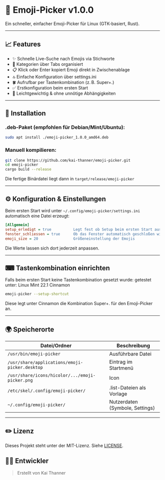 # 👻 Emoji-Picker v1.0.0

Ein schneller, einfacher Emoji-Picker für Linux (GTK-basiert, Rust).

---

## 📈 Features

* ✨ Schnelle Live-Suche nach Emojis via Stichworte
* 📂 Kategorien über Tabs organisiert
* 📋 Klick oder Enter kopiert Emoji direkt in Zwischenablage
* 🔝 Einfache Konfiguration über settings.ini
* 🍀 Aufrufbar per Tastenkombination (z. B. Super+.)
* ✅ Erstkonfiguration beim ersten Start
* 🚀 Leichtgewichtig & ohne unnötige Abhängigkeiten

---

## 🔧 Installation

### .deb-Paket (empfohlen für Debian/Mint/Ubuntu):

```bash
sudo apt install ./emoji-picker_1.0.0_amd64.deb
```

### Manuell kompilieren:

```bash
git clone https://github.com/kai-thanner/emoji-picker.git
cd emoji-picker
cargo build --release
```

Die fertige Binärdatei liegt dann in `target/release/emoji-picker`

---

## ⚙️ Konfiguration & Einstellungen

Beim ersten Start wird unter `~/.config/emoji-picker/settings.ini` automatisch eine Datei erzeugt:

```ini
[Allgemein]
setup_erledigt = true          Legt fest ob Setup beim ersten Start ausgeführt wurde
fenster_schliessen = true      Ob das Fenster automatisch geschloßen wird
emoji_size = 20                Größeneinstellung der Emojis
```

Die Werte lassen sich dort jederzeit anpassen.

---

## ⌨ Tastenkombination einrichten

Falls beim ersten Start keine Tastenkombination gesetzt wurde:
getestet unter: Linux Mint 22.1 Cinnamon

```bash
emoji-picker --setup-shortcut
```

Diese legt unter Cinnamon die Kombination Super+. für den Emoji-Picker an.

---

## 🌍 Speicherorte

| Datei/Ordner                                    | Beschreibung                    |
| ----------------------------------------------- | ------------------------------- |
| `/usr/bin/emoji-picker`                         | Ausführbare Datei               |
| `/usr/share/applications/emoji-picker.desktop`  | Eintrag im Startmenü            |
| `/usr/share/icons/hicolor/.../emoji-picker.png` | Icon                            |
| `/etc/skel/.config/emoji-picker/`               | .list-Dateien als Vorlage       |
| `~/.config/emoji-picker/`                       | Nutzerdaten (Symbole, Settings) |

---

## ✏️ Lizenz

Dieses Projekt steht unter der MIT-Lizenz. Siehe [LICENSE](LICENSE).

## 👨‍💻 Entwickler

> Erstellt von Kai Thanner

